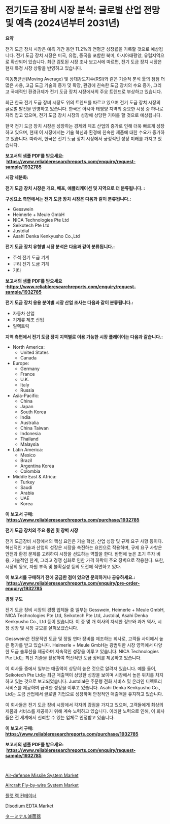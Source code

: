 <p><h1>전기도금 장비 시장 분석: 글로벌 산업 전망 및 예측 (2024년부터 2031년)</h1></p><p><strong>요약</strong></p>
<p><p>전기 도금 장치 시장은 예측 기간 동안 11.2%의 연평균 성장률을 기록할 것으로 예상됩니다. 전기 도금 장치 시장은 미국, 유럽, 중국을 포함한 북미, 아시아태평양, 유럽지역으로 확산되어 있습니다. 최근 검토된 시장 조사 보고서에 따르면, 전기 도금 장치 시장은 현재 특정 시장 상황을 반영하고 있습니다.</p><p>이동평균선(Moving Average) 및 상대강도지수(RSI)와 같은 기술적 분석 툴의 점점 더 많은 사용, 고급 도금 기술의 증가 및 확장, 환경에 친숙한 도금 장치의 수요 증가, 그리고 국제적인 환경규제가 전기 도금 장치 시장에서의 주요 트렌드로 부상하고 있습니다.</p><p>최근 한국 전기 도금 장비 시장도 위의 트렌드를 따르고 있으며 전기 도금 장치 시장의 글로벌 발전을 반영하고 있습니다. 한국은 아시아 태평양 지역의 중요한 시장 중 하나로 자리 잡고 있으며, 전기 도금 장치 시장의 성장에 상당한 기여를 할 것으로 예상됩니다.</p><p>한국 전기 도금 장치 시장은 성장하는 경제와 제조 산업의 증가로 인해 더욱 빠르게 성장하고 있으며, 현재 이 시장에서는 기술 혁신과 환경에 친숙한 제품에 대한 수요가 증가하고 있습니다. 따라서, 한국은 전기 도금 장치 시장에서 긍정적인 성장 미래를 가지고 있습니다.</p></p>
<p><strong>보고서의 샘플 PDF를 받으세요: &nbsp;<a href="https://www.reliableresearchreports.com/enquiry/request-sample/1932785">https://www.reliableresearchreports.com/enquiry/request-sample/1932785</a></strong></p>
<p><strong>시장 세분화:</strong></p>
<p><strong> 전기 도금 장치 시장은 개요, 배포, 애플리케이션 및 지역으로 더 분류됩니다. :</strong></p>
<p><strong>구성요소 측면에서는 전기 도금 장치 시장은 다음과 같이 분류됩니다.:</strong></p>
<p><ul><li>Gesswein</li><li>Heimerle + Meule GmbH</li><li>NICA Technologies Pte Ltd</li><li>Seikotech Pte Ltd</li><li>Justdial</li><li>Asahi Denka Kenkyusho Co.,Ltd</li></ul></p>
<p><strong> 전기 도금 장치 유형별 시장 분석은 다음과 같이 분류됩니다.:</strong></p>
<p><ul><li>주석 전기 도금 기계</li><li>구리 전기 도금 기계</li><li>기타</li></ul></p>
<p><strong>보고서의 샘플 PDF를 받으세요 :<a href="https://www.reliableresearchreports.com/enquiry/request-sample/1932785">https://www.reliableresearchreports.com/enquiry/request-sample/1932785</a></strong></p>
<p><strong> 전기 도금 장치 응용 분야별 시장 산업 조사는 다음과 같이 분류됩니다.:</strong></p>
<p><ul><li>자동차 산업</li><li>기계류 제조 산업</li><li>일렉트릭</li></ul></p>
<p><strong>지역 측면에서 전기 도금 장치 지역별로 이용 가능한 시장 플레이어는 다음과 같습니다.:</strong></p>
<p><ul>
    <li>
        North America:
        <ul>
            <li>United States</li>
            <li>Canada</li>
        </ul>
    </li>
    <li>
        Europe:
        <ul>
            <li>Germany</li>
            <li>France</li>
            <li>U.K.</li>
            <li>Italy</li>
            <li>Russia</li>
        </ul>
    </li>
    <li>
        Asia-Pacific:
        <ul>
            <li>China</li>
            <li>Japan</li>
            <li>South Korea</li>
            <li>India</li>
            <li>Australia</li>
            <li>China Taiwan</li>
            <li>Indonesia</li>
            <li>Thailand</li>
            <li>Malaysia</li>
        </ul>
    </li>
    <li>
        Latin America:
        <ul>
            <li>Mexico</li>
            <li>Brazil</li>
            <li>Argentina Korea</li>
            <li>Colombia</li>
        </ul>
    </li>
    <li>
        Middle East & Africa:
        <ul>
            <li>Turkey</li>
            <li>Saudi</li>
            <li>Arabia</li>
            <li>UAE</li>
            <li>Korea</li>
        </ul>
    </li>
    </ul></p>
<p><strong>이 보고서 구매: &nbsp;<a href="https://www.reliableresearchreports.com/purchase/1932785">https://www.reliableresearchreports.com/purchase/1932785</a></strong></p>
<p><strong>전기 도금 장치의 주요 동인 및 장벽 시장</strong></p>
<p><p>전기 도금장비 시장에서의 핵심 요인은 기술 혁신, 산업 성장 및 규제 요구 사항 등이다. 혁신적인 기술과 산업의 성장은 시장을 촉진하는 요인으로 작용하며, 규제 요구 사항은 안전과 환경 문제를 고려하여 시장을 선도하는 역할을 한다. 반면에 높은 초기 투자 비용, 기술적인 한계, 그리고 경쟁 심화로 인한 가격 하락이 주요 장벽으로 작용한다. 또한, 시장의 동요, 자원 부족 및 불확실성 등의 도전에 직면하고 있다.</p></p>
<p><strong>이 보고서를 구매하기 전에 궁금한 점이 있으면 문의하거나 공유하세요.: &nbsp;<a href="https://www.reliableresearchreports.com/enquiry/pre-order-enquiry/1932785">https://www.reliableresearchreports.com/enquiry/pre-order-enquiry/1932785</a></strong></p>
<p><strong>경쟁 구도</strong></p>
<p><p>전기 도금 장비 시장의 경쟁 업체들 중 일부는 Gesswein, Heimerle + Meule GmbH, NICA Technologies Pte Ltd, Seikotech Pte Ltd, Justdial, Asahi Denka Kenkyusho Co., Ltd 등이 있습니다. 이 중 몇 개 회사의 자세한 정보와 과거 역사, 시장 성장 및 시장 규모를 살펴보겠습니다.</p><p>Gesswein은 전문적인 도금 및 정밀 연마 장비를 제조하는 회사로, 고객들 사이에서 높은 평가를 받고 있습니다. Heimerle + Meule GmbH는 광범위한 시장 영역에서 다양한 도금 솔루션을 제공하며 지속적인 성장을 이루고 있습니다. NICA Technologies Pte Ltd는 최신 기술을 활용하여 혁신적인 도금 장비를 제공하고 있습니다.</p><p>이 회사들 중에서 일부는 매출액이 상당히 높은 것으로 알려져 있습니다. 예를 들어, Seikotech Pte Ltd는 최근 매출액이 상당한 성장을 보이며 시장에서 높은 위치를 차지하고 있는 것으로 보고되었습니다. Justdial은 주문형 전화 서비스 및 온라인 디렉토리 서비스를 제공하며 급격한 성장을 이루고 있습니다. Asahi Denka Kenkyusho Co., Ltd는 도금 산업에서 글로벌 기업으로 성장하며 안정적인 매출액을 유지하고 있습니다.</p><p>이 회사들은 전기 도금 장비 시장에서 각자의 강점을 가지고 있으며, 고객들에게 최상의 제품과 서비스를 제공하기 위해 계속 노력하고 있습니다. 이러한 노력으로 인해, 이 회사들은 전 세계에서 신뢰할 수 있는 업체로 인정받고 있습니다.</p></p>
<p><strong>이 보고서 구매: &nbsp; <a href="https://www.reliableresearchreports.com/purchase/1932785">https://www.reliableresearchreports.com/purchase/1932785</a></strong></p>
<p><strong>보고서의 샘플 PDF를 받으세요: &nbsp;<a href="https://www.reliableresearchreports.com/enquiry/request-sample/1932785">https://www.reliableresearchreports.com/enquiry/request-sample/1932785</a></strong><strong></strong></p>
<p>&nbsp;</p>
<p><p><a href="https://issuu.com/reportprime-2/docs/air-defense-missile-system-market-size-2030.pptx">Air-defense Missile System Market</a></p><p><a href="https://issuu.com/reportprime-2/docs/aircraft-fly-by-wire-system-market-size-2030.pptx">Aircraft Fly-by-wire System Market</a></p><p><a href="https://github.com/vs019sa3m8x/Market-Research-Report-List-1/blob/main/2278011193849.md">플랫 랙 컨테이너</a></p><p><a href="https://github.com/mauripalmi/Market-Research-Report-List-2/blob/main/disodium-edta-market.md">Disodium EDTA Market</a></p><p><a href="https://medium.com/@estasprer20231/%E7%AB%AF%E6%9C%AB%E6%AE%BA%E8%8F%8C%E5%99%A8%E5%B8%82%E5%A0%B4%E3%81%AF-2031%E5%B9%B4%E3%81%BE%E3%81%A7%E3%81%AE%E5%B8%82%E5%A0%B4%E3%82%B7%E3%82%A7%E3%82%A2-%E3%82%B5%E3%82%A4%E3%82%BA-%E3%81%8A%E3%82%88%E3%81%B3%E4%BA%88%E6%B8%AC%E3%81%AB%E7%84%A6%E7%82%B9%E3%82%92%E5%BD%93%E3%81%A6%E3%81%A6%E3%81%84%E3%81%BE%E3%81%99-4b5401633ffc">ターミナル滅菌器</a></p></p>